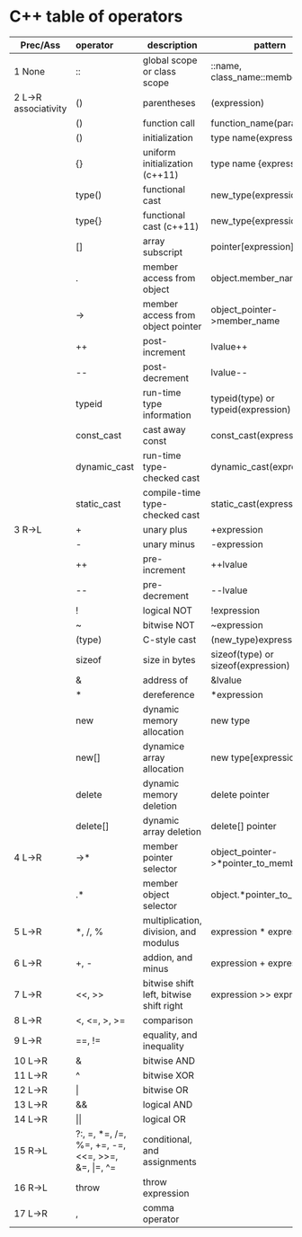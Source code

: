 # C++ table of operators

| Prec/Ass | operator | description | pattern |
| ---------- |:------ | ----- | ---- |
| 1 None | :: | global scope or class scope | ::name, class_name::member_name |
| 2 L->R associativity | () | parentheses | (expression) |
| | () | function call | function_name(parameters) |
| | () | initialization | type name(expression) |
| | {} | uniform initialization (c++11) | type name {expression} |
| | type() | functional cast | new_type(expression) |
| | type{} | functional cast (c++11) | new_type{expression} |
| | [] | array subscript | pointer[expression] |
| | . | member access from object | object.member_name |
| | -> | member access from object pointer | object_pointer->member_name |
| | ++ | post-increment | lvalue++ |
| | -- | post-decrement | lvalue-- |
| | typeid | run-time type information | typeid(type) or typeid(expression) |
| | const_cast | cast away const | const_cast<type>(expression) |
| | dynamic_cast | run-time type-checked cast | dynamic_cast<type>(expression) || | reinterpret_cast | cast one type to another | reinterpret_cast<type>(expression) |
| | static_cast | compile-time type-checked cast | static_cast<type>(expression) |
|3 R->L | + | unary plus | +expression |
| | - | unary minus | -expression |
| | ++ | pre-increment | ++lvalue |
| | -- | pre-decrement | --lvalue |
| | ! | logical NOT | !expression |
| | ~ | bitwise NOT | ~expression |
| | (type) | C-style cast | (new_type)expression |
| | sizeof | size in bytes | sizeof(type) or sizeof(expression) |
| | & | address of | &lvalue |
| | * | dereference | *expression |
| | new | dynamic memory allocation | new type |
| | new[] | dynamice array allocation | new type[expression] |
| | delete | dynamic memory deletion | delete pointer |
| | delete[] | dynamic array deletion | delete[] pointer |
|4 L->R | ->* | member pointer selector | object_pointer->*pointer_to_member |
| | .* | member object selector | object.*pointer_to_member |
| 5 L->R | *, /, % | multiplication, division, and modulus | expression * expression |
| 6 L->R | +, - | addion, and minus | expression + expression |
| 7 L->R | <<, >> | bitwise shift left, bitwise shift right | expression >> expression |
| 8 L->R | <, <=, >, >= | comparison | |
| 9 L->R | ==, != | equality, and inequality | |
| 10 L->R | & | bitwise AND | |
| 11 L->R | ^ | bitwise XOR | |
| 12 L->R | \| | bitwise OR | |
| 13 L->R | && | logical AND | |
| 14 L->R | \|\| | logical OR | |
| 15 R->L | ?:, =, *=, /=, %=, +=, -=, <<=, >>=, &=, \|=, ^= | conditional, and assignments | |
| 16 R->L | throw | throw expression | |
| 17 L->R | , | comma operator | |



  
